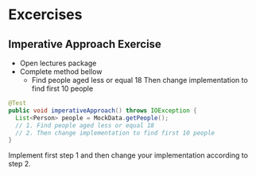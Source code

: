 # Excercises

## Imperative Approach Exercise

- Open lectures package
- Complete method bellow
	- Find people aged less or equal 18
	Then change implementation to find first 10 people
```java	
@Test
public void imperativeApproach() throws IOException {
  List<Person> people = MockData.getPeople();
  // 1. Find people aged less or equal 18
  // 2. Then change implementation to find first 10 people
}
```

Implement first step 1 and then change your implementation according to step 2.

